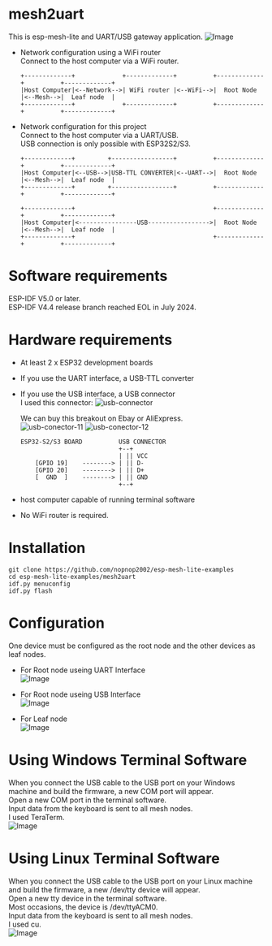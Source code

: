 # mesh2uart
This is esp-mesh-lite and UART/USB gateway application.
![Image](https://github.com/user-attachments/assets/12b3973e-7bcc-496a-a743-17dbaa0d66b7)

- Network configuration using a WiFi router   
	Connect to the host computer via a WiFi router.   
	```
	+-------------+             +-------------+          +-------------+          +-------------+
	|Host Computer|<--Network-->| WiFi router |<--WiFi-->|  Root Node  |<--Mesh-->|  Leaf node  |
	+-------------+             +-------------+          +-------------+          +-------------+
	```


- Network configuration for this project   
	Connect to the host computer via a UART/USB.   
	USB connection is only possible with ESP32S2/S3.   
	```
	+-------------+         +-----------------+          +-------------+          +-------------+
	|Host Computer|<--USB-->|USB-TTL CONVERTER|<--UART-->|  Root Node  |<--Mesh-->|  Leaf node  |
	+-------------+         +-----------------+          +-------------+          +-------------+

	+-------------+                                      +-------------+          +-------------+
	|Host Computer|<----------------USB----------------->|  Root Node  |<--Mesh-->|  Leaf node  |
	+-------------+                                      +-------------+          +-------------+
	```


# Software requirements
ESP-IDF V5.0 or later.   
ESP-IDF V4.4 release branch reached EOL in July 2024.   

# Hardware requirements
- At least 2 x ESP32 development boards   
- If you use the UART interface, a USB-TTL converter   
- If you use the USB interface, a USB connector   
	I used this connector:
	![usb-connector](https://user-images.githubusercontent.com/6020549/124848149-3714ba00-dfd7-11eb-8344-8b120790c5c5.JPG)

	We can buy this breakout on Ebay or AliExpress.   
	![usb-conector-11](https://github.com/user-attachments/assets/848998d4-fb0c-4b4f-97ae-0b3ae8b8996a)
	![usb-conector-12](https://github.com/user-attachments/assets/6fc34dcf-0b13-4233-8c71-07234e8c6d06)

	```
	ESP32-S2/S3 BOARD          USB CONNECTOR
	                           +--+
	                           | || VCC
	    [GPIO 19]    --------> | || D-
	    [GPIO 20]    --------> | || D+
	    [  GND  ]    --------> | || GND
	                           +--+
	```
- host computer capable of running terminal software   
- No WiFi router is required.

# Installation
```
git clone https://github.com/nopnop2002/esp-mesh-lite-examples
cd esp-mesh-lite-examples/mesh2uart
idf.py menuconfig
idf.py flash
```

# Configuration   
One device must be configured as the root node and the other devices as leaf nodes.   

- For Root node useing UART Interface   
	![Image](https://github.com/user-attachments/assets/bd3db0d5-45df-44b7-9dc4-256427cafb8d)

- For Root node useing USB Interface   
	![Image](https://github.com/user-attachments/assets/1fd642df-296a-42f5-ad51-47a377847c57)

- For Leaf node   
	![Image](https://github.com/user-attachments/assets/b7bdb3e2-3377-40d6-b919-6bbaf0145f75)


# Using Windows Terminal Software
When you connect the USB cable to the USB port on your Windows machine and build the firmware, a new COM port will appear.   
Open a new COM port in the terminal software.   
Input data from the keyboard is sent to all mesh nodes.   
I used TeraTerm.   
![Image](https://github.com/user-attachments/assets/6fbf75bc-3154-4916-8f2b-79558517fee2)

# Using Linux Terminal Software
When you connect the USB cable to the USB port on your Linux machine and build the firmware, a new /dev/tty device will appear.   
Open a new tty device in the terminal software.   
Most occasions, the device is /dev/ttyACM0.   
Input data from the keyboard is sent to all mesh nodes.   
I used cu.   
![Image](https://github.com/user-attachments/assets/6b80f500-e9fa-47f7-b53e-74604dfa455d)

